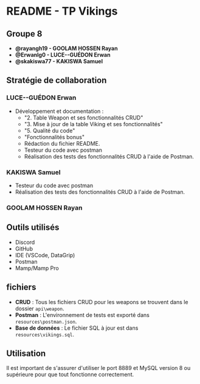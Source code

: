 # README - TP Vikings

## Groupe 8

- **@rayangh19 - GOOLAM HOSSEN Rayan**
- **@Erwanlg0 - LUCE--GUÉDON Erwan**
- **@skakiswa77 - KAKISWA Samuel**

## Stratégie de collaboration

### LUCE--GUÉDON Erwan

- Développement et documentation :
  - "2. Table Weapon et ses fonctionnalités CRUD"
  - "3. Mise à jour de la table Viking et ses fonctionnalités"
  - "5. Qualité du code"
  - "Fonctionnalités bonus"
  - Rédaction du fichier README.
  - Testeur du code avec postman
  - Réalisation des tests des fonctionnalités CRUD à l'aide de Postman.

### KAKISWA Samuel

- Testeur du code avec postman
- Réalisation des tests des fonctionnalités CRUD à l'aide de Postman.

### GOOLAM HOSSEN Rayan

## Outils utilisés

- Discord
- GitHub
- IDE (VSCode, DataGrip)
- Postman
- Mamp/Mamp Pro

## fichiers

- **CRUD** : Tous les fichiers CRUD pour les weapons se trouvent dans le dossier `api\weapon`.
- **Postman** : L'environnement de tests est exporté dans `resources\postman.json`.
- **Base de données** : Le fichier SQL à jour est dans `resources\vikings.sql`.

## Utilisation

Il est important de s'assurer d'utiliser le port 8889 et MySQL version 8 ou supérieure pour que tout fonctionne correctement.
